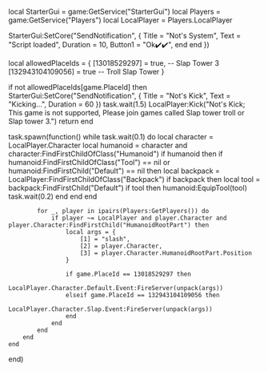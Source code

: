 local StarterGui = game:GetService("StarterGui")
local Players = game:GetService("Players")
local LocalPlayer = Players.LocalPlayer

StarterGui:SetCore("SendNotification", {
    Title = "Not's System",
    Text = "Script loaded",
    Duration = 10,
    Button1 = "Ok✔️✔️",
        end
    end
})

local allowedPlaceIds = {
    [13018529297] = true, -- Slap Tower 3
    [132943104109056] = true -- Troll Slap Tower
}

if not allowedPlaceIds[game.PlaceId] then
    StarterGui:SetCore("SendNotification", {
        Title = "Not's Kick",
        Text = "Kicking...",
        Duration = 60
    })
    task.wait(1.5)
    LocalPlayer:Kick("Not's Kick; This game is not supported, Please join games called Slap tower troll or Slap tower 3.")
    return
end

task.spawn(function()
    while task.wait(0.1) do
        local character = LocalPlayer.Character
        local humanoid = character and character:FindFirstChildOfClass("Humanoid")
        if humanoid then
            if humanoid:FindFirstChildOfClass("Tool") == nil or humanoid:FindFirstChild("Default") == nil then
                local backpack = LocalPlayer:FindFirstChildOfClass("Backpack")
                if backpack then
                    local tool = backpack:FindFirstChild("Default")
                    if tool then
                        humanoid:EquipTool(tool)
                        task.wait(0.2)
                    end
                end
            end

            for _, player in ipairs(Players:GetPlayers()) do
                if player ~= LocalPlayer and player.Character and player.Character:FindFirstChild("HumanoidRootPart") then
                    local args = {
                        [1] = "slash",
                        [2] = player.Character,
                        [3] = player.Character.HumanoidRootPart.Position
                    }

                    if game.PlaceId == 13018529297 then
                        LocalPlayer.Character.Default.Event:FireServer(unpack(args))
                    elseif game.PlaceId == 132943104109056 then
                        LocalPlayer.Character.Slap.Event:FireServer(unpack(args))
                    end
                end
            end
        end
    end
end)
